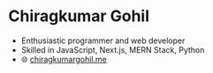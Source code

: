 # Chiragkumar Gohil

- Enthusiastic programmer and web developer
- Skilled in JavaScript, Next.js, MERN Stack, Python
- 🌐 [chiragkumargohil.me](https://chiragkumargohil.me)
